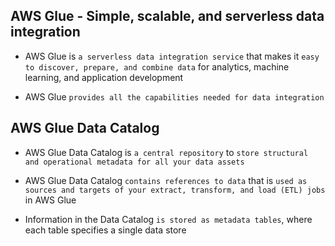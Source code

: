 ## AWS Glue - Simple, scalable, and serverless data integration

- AWS Glue is `a serverless data integration service` that makes it `easy to discover, prepare, and combine data` for analytics, machine learning, and application development

- AWS Glue `provides all the capabilities needed for data integration`

## AWS Glue Data Catalog

- AWS Glue Data Catalog is `a central repository` to `store structural and operational metadata for all your data assets`

- AWS Glue Data Catalog `contains references to data` that is `used as sources and targets of your extract, transform, and load (ETL) jobs` in AWS Glue

- Information in the Data Catalog `is stored as metadata tables`, where each table specifies a single data store
